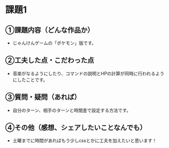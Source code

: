 # 課題1
## ①課題内容（どんな作品か）
- じゃんけんゲームの「ポケモン」版です。

## ②工夫した点・こだわった点
- 音楽がなるようにしたり、コマンドの説明とHPの計算が同時に行われるようにしたことです。

## ③質問・疑問（あれば）
- 自分のターン、相手のターンと時間差で設定する方法です。

## ④その他（感想、シェアしたいことなんでも）
- 土曜までに時間があればもう少しcssとかに工夫を加えたいと思います！
